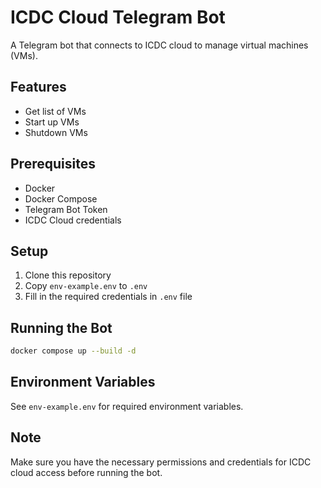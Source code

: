 # ICDC Cloud Telegram Bot

A Telegram bot that connects to ICDC cloud to manage virtual machines (VMs).

## Features
- Get list of VMs
- Start up VMs
- Shutdown VMs


## Prerequisites
- Docker
- Docker Compose
- Telegram Bot Token
- ICDC Cloud credentials

## Setup
1. Clone this repository
2. Copy `env-example.env` to `.env`
3. Fill in the required credentials in `.env` file

## Running the Bot
```bash
docker compose up --build -d
```

## Environment Variables
See `env-example.env` for required environment variables.

## Note
Make sure you have the necessary permissions and credentials for ICDC cloud access before running the bot.

